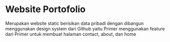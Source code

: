 # Website Portofolio
Merupakan website static berisikan data pribadi dengan dibangun menggunakan design system dari Github yaitu Primer
menggunakan feature dari Primer untuk membuat halaman contact, about, dan home
